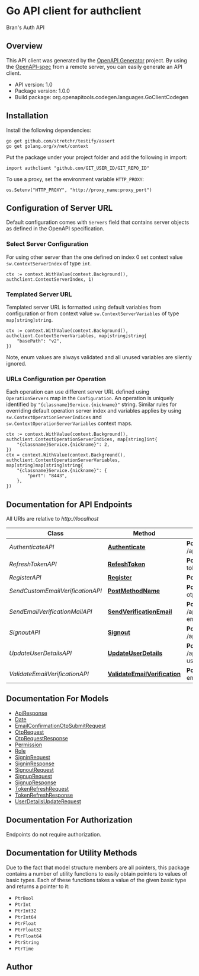 # Go API client for authclient

Bran's Auth API

## Overview
This API client was generated by the [OpenAPI Generator](https://openapi-generator.tech) project.  By using the [OpenAPI-spec](https://www.openapis.org/) from a remote server, you can easily generate an API client.

- API version: 1.0
- Package version: 1.0.0
- Build package: org.openapitools.codegen.languages.GoClientCodegen

## Installation

Install the following dependencies:

```shell
go get github.com/stretchr/testify/assert
go get golang.org/x/net/context
```

Put the package under your project folder and add the following in import:

```golang
import authclient "github.com/GIT_USER_ID/GIT_REPO_ID"
```

To use a proxy, set the environment variable `HTTP_PROXY`:

```golang
os.Setenv("HTTP_PROXY", "http://proxy_name:proxy_port")
```

## Configuration of Server URL

Default configuration comes with `Servers` field that contains server objects as defined in the OpenAPI specification.

### Select Server Configuration

For using other server than the one defined on index 0 set context value `sw.ContextServerIndex` of type `int`.

```golang
ctx := context.WithValue(context.Background(), authclient.ContextServerIndex, 1)
```

### Templated Server URL

Templated server URL is formatted using default variables from configuration or from context value `sw.ContextServerVariables` of type `map[string]string`.

```golang
ctx := context.WithValue(context.Background(), authclient.ContextServerVariables, map[string]string{
	"basePath": "v2",
})
```

Note, enum values are always validated and all unused variables are silently ignored.

### URLs Configuration per Operation

Each operation can use different server URL defined using `OperationServers` map in the `Configuration`.
An operation is uniquely identified by `"{classname}Service.{nickname}"` string.
Similar rules for overriding default operation server index and variables applies by using `sw.ContextOperationServerIndices` and `sw.ContextOperationServerVariables` context maps.

```golang
ctx := context.WithValue(context.Background(), authclient.ContextOperationServerIndices, map[string]int{
	"{classname}Service.{nickname}": 2,
})
ctx = context.WithValue(context.Background(), authclient.ContextOperationServerVariables, map[string]map[string]string{
	"{classname}Service.{nickname}": {
		"port": "8443",
	},
})
```

## Documentation for API Endpoints

All URIs are relative to *http://localhost*

Class | Method | HTTP request | Description
------------ | ------------- | ------------- | -------------
*AuthenticateAPI* | [**Authenticate**](docs/AuthenticateAPI.md#authenticate) | **Post** /api/v1/auth/public/authenticate | 
*RefreshTokenAPI* | [**RefeshToken**](docs/RefreshTokenAPI.md#refeshtoken) | **Post** /api/v1/auth/public/refresh-token | 
*RegisterAPI* | [**Register**](docs/RegisterAPI.md#register) | **Post** /api/v1/auth/public/register | 
*SendCustomEmailVerificationAPI* | [**PostMethodName**](docs/SendCustomEmailVerificationAPI.md#postmethodname) | **Post** /api/v1/auth/public/request-otp | 
*SendEmailVerificationMailAPI* | [**SendVerificationEmail**](docs/SendEmailVerificationMailAPI.md#sendverificationemail) | **Post** /api/v1/auth/authenticated/send-email-verification-mail | 
*SignoutAPI* | [**Signout**](docs/SignoutAPI.md#signout) | **Post** /api/v1/auth/authenticated/logout | 
*UpdateUserDetailsAPI* | [**UpdateUserDetails**](docs/UpdateUserDetailsAPI.md#updateuserdetails) | **Post** /api/v1/auth/authenticated/update-user-details | 
*ValidateEmailVerificationAPI* | [**ValidateEmailVerification**](docs/ValidateEmailVerificationAPI.md#validateemailverification) | **Post** /api/v1/auth/public/validate-email-verification | 


## Documentation For Models

 - [ApiResponse](docs/ApiResponse.md)
 - [Date](docs/Date.md)
 - [EmailConfirmationOtpSubmitRequest](docs/EmailConfirmationOtpSubmitRequest.md)
 - [OtpRequest](docs/OtpRequest.md)
 - [OtpRequestResponse](docs/OtpRequestResponse.md)
 - [Permission](docs/Permission.md)
 - [Role](docs/Role.md)
 - [SigninRequest](docs/SigninRequest.md)
 - [SigninResponse](docs/SigninResponse.md)
 - [SignoutRequest](docs/SignoutRequest.md)
 - [SignupRequest](docs/SignupRequest.md)
 - [SignupResponse](docs/SignupResponse.md)
 - [TokenRefreshRequest](docs/TokenRefreshRequest.md)
 - [TokenRefreshResponse](docs/TokenRefreshResponse.md)
 - [UserDetailsUpdateRequest](docs/UserDetailsUpdateRequest.md)


## Documentation For Authorization

Endpoints do not require authorization.


## Documentation for Utility Methods

Due to the fact that model structure members are all pointers, this package contains
a number of utility functions to easily obtain pointers to values of basic types.
Each of these functions takes a value of the given basic type and returns a pointer to it:

* `PtrBool`
* `PtrInt`
* `PtrInt32`
* `PtrInt64`
* `PtrFloat`
* `PtrFloat32`
* `PtrFloat64`
* `PtrString`
* `PtrTime`

## Author



